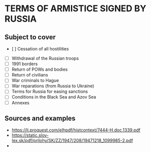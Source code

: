 # TERMS OF ARMISTICE SIGNED BY RUSSIA

## Subject to cover

- [ ] Cessation of all hostilities
- [ ] Withdrawal of the Russian troops
- [ ] 1991 borders
- [ ] Return of POWs and bodies
- [ ] Return of civilians
- [ ] War criminals to Hague
- [ ] War reparations (from Russia to Ukraine)
- [ ] Terms for Russia for easing sanctions
- [ ] Conditions in the Black Sea and Azov Sea
- [ ] Annexes

## Sources and examples

- https://li.proquest.com/elhpdf/histcontext/7444-H.doc.1339.pdf
- https://static.slov-lex.sk/pdf/prilohy/SK/ZZ/1947/208/19471218_1099985-2.pdf
- 
